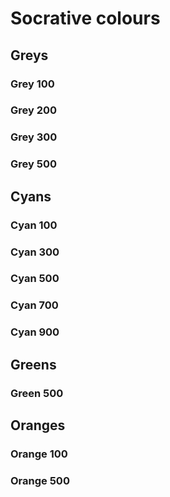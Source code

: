 # Socrative colours

<ColorScale theme="socrative" hue="grey" />

<ColorScale theme="socrative" hue="cyan" />

<ColorScale theme="socrative" hue="green" />

<ColorScale theme="socrative" hue="orange" />

## Greys

### Grey 100

<ColorSwatch theme="socrative" hue="grey" scale="100" />

### Grey 200

<ColorSwatch theme="socrative" hue="grey" scale="200" />

### Grey 300

<ColorSwatch theme="socrative" hue="grey" scale="300" />

### Grey 500

<ColorSwatch theme="socrative" hue="grey" scale="500" />

## Cyans

### Cyan 100

<ColorSwatch theme="socrative" hue="cyan" scale="100" />

### Cyan 300

<ColorSwatch theme="socrative" hue="cyan" scale="300" />

### Cyan 500

<ColorSwatch theme="socrative" hue="cyan" scale="500" />

### Cyan 700

<ColorSwatch theme="socrative" hue="cyan" scale="700" />

### Cyan 900

<ColorSwatch theme="socrative" hue="cyan" scale="900" />

## Greens

### Green 500

<ColorSwatch theme="socrative" hue="green" scale="500" />

## Oranges

### Orange 100

<ColorSwatch theme="socrative" hue="orange" scale="100" />

### Orange 500

<ColorSwatch theme="socrative" hue="orange" scale="500" />
